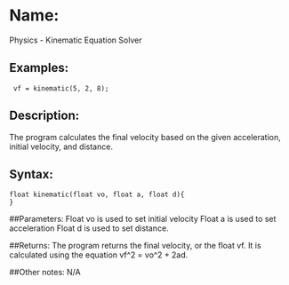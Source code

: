 # Name: 
Physics - Kinematic Equation Solver

## Examples:
```processing
 vf = kinematic(5, 2, 8);
```

## Description:
The program calculates the final velocity based on the given acceleration, initial velocity, and distance.

## Syntax:
```processing
float kinematic(float vo, float a, float d){
}
```
##Parameters:
  Float vo is used to set initial velocity
  Float a is used to set acceleration
  Float d is used to set distance.

##Returns:
The program returns the final velocity, or the float vf. It is calculated using the equation vf^2 = vo^2 + 2ad.


##Other notes:
N/A
